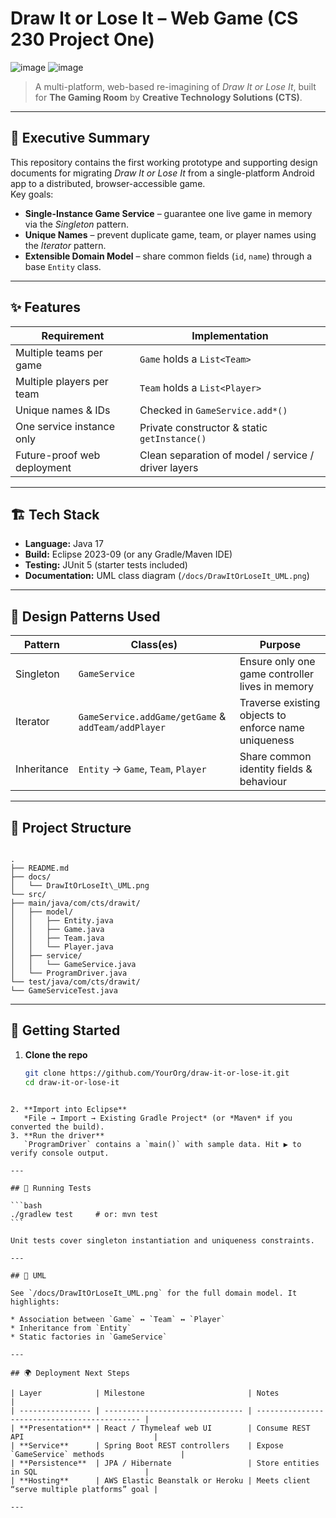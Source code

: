 
# Draw It or Lose It – Web Game (CS 230 Project One)

![image](https://github.com/user-attachments/assets/be8fd8fb-43e2-43d8-af9a-e23085fbdb0b)
![image](https://github.com/user-attachments/assets/be8fd8fb-43e2-43d8-af9a-e23085fbdb0b)

> A multi-platform, web-based re-imagining of *Draw It or Lose It*, built for **The Gaming Room** by **Creative Technology Solutions (CTS)**.

---

## 📜 Executive Summary
This repository contains the first working prototype and supporting design documents for migrating *Draw It or Lose It* from a single-platform Android app to a distributed, browser-accessible game.  
Key goals:

- **Single-Instance Game Service** – guarantee one live game in memory via the *Singleton* pattern.  
- **Unique Names** – prevent duplicate game, team, or player names using the *Iterator* pattern.  
- **Extensible Domain Model** – share common fields (`id`, `name`) through a base `Entity` class.

---

## ✨ Features
| Requirement | Implementation |
|-------------|----------------|
| Multiple teams per game | `Game` holds a `List<Team>` |
| Multiple players per team | `Team` holds a `List<Player>` |
| Unique names & IDs | Checked in `GameService.add*()` |
| One service instance only | Private constructor & static `getInstance()` |
| Future-proof web deployment | Clean separation of model / service / driver layers |

---

## 🏗️ Tech Stack
- **Language:** Java 17
- **Build:** Eclipse 2023-09 (or any Gradle/Maven IDE)
- **Testing:** JUnit 5 (starter tests included)
- **Documentation:** UML class diagram (`/docs/DrawItOrLoseIt_UML.png`)

---

## 🔎 Design Patterns Used
| Pattern | Class(es) | Purpose |
|---------|-----------|---------|
| Singleton | `GameService` | Ensure only one game controller lives in memory |
| Iterator | `GameService.addGame/getGame` & `addTeam/addPlayer` | Traverse existing objects to enforce name uniqueness |
| Inheritance | `Entity` → `Game`, `Team`, `Player` | Share common identity fields & behaviour |

---

## 🌳 Project Structure
```

.
├── README.md
├── docs/
│   └── DrawItOrLoseIt\_UML.png
└── src/
├── main/java/com/cts/drawit/
│   ├── model/
│   │   ├── Entity.java
│   │   ├── Game.java
│   │   ├── Team.java
│   │   └── Player.java
│   ├── service/
│   │   └── GameService.java
│   └── ProgramDriver.java
└── test/java/com/cts/drawit/
└── GameServiceTest.java

````

---

## 🚀 Getting Started

1. **Clone the repo**
   ```bash
   git clone https://github.com/YourOrg/draw-it-or-lose-it.git
   cd draw-it-or-lose-it
````

2. **Import into Eclipse**
   *File → Import → Existing Gradle Project* (or *Maven* if you converted the build).
3. **Run the driver**
   `ProgramDriver` contains a `main()` with sample data. Hit ▶️ to verify console output.

---

## 🧪 Running Tests

```bash
./gradlew test     # or: mvn test
```

Unit tests cover singleton instantiation and uniqueness constraints.

---

## 📐 UML

See `/docs/DrawItOrLoseIt_UML.png` for the full domain model. It highlights:

* Association between `Game` ↔ `Team` ↔ `Player`
* Inheritance from `Entity`
* Static factories in `GameService`

---

## 🌍 Deployment Next Steps

| Layer            | Milestone                       | Notes                                        |
| ---------------- | ------------------------------- | -------------------------------------------- |
| **Presentation** | React / Thymeleaf web UI        | Consume REST API                             |
| **Service**      | Spring Boot REST controllers    | Expose `GameService` methods                 |
| **Persistence**  | JPA / Hibernate                 | Store entities in SQL                        |
| **Hosting**      | AWS Elastic Beanstalk or Heroku | Meets client “serve multiple platforms” goal |

---




